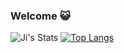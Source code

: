 ### Welcome 😺

<!-- Hi, I'm a graduate student specializing in NLP/linguistics at Inalco, Paris. -->

![Ji's Stats](https://github-readme-stats.vercel.app/api?username=onkej&theme=nord&show_icons=true&hide_border=true&count_private=true)
[![Top Langs](https://github-readme-stats.vercel.app/api/top-langs/?username=onkej&theme=nord&layout=compact&hide_border=true&count_private=true)](https://github.com/onkej/github-readme-stats)

<!-- this is a ✨ _special_ ✨ repository because its `README.md` (this file) appears on your GitHub profile.

Here are some ideas to get you started:

- 🔭 I’m currently working on ...
- 🌱 I’m currently learning ...
- 👯 I’m looking to collaborate on ...
- 🤔 I’m looking for help with ...
- 💬 Ask me about ...
- 📫 How to reach me: ...
- 😄 Pronouns: ...
- ⚡ Fun fact: ...
-->

